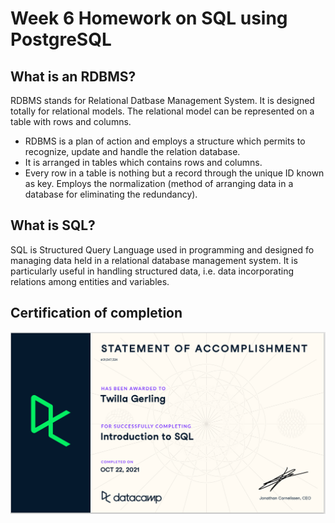 # Week 6 Homework on SQL using PostgreSQL

## What is an RDBMS?
RDBMS stands for Relational Datbase Management System. It is designed totally for relational models. The relational model can be represented on a table with rows and columns.

- RDBMS is a plan of action and employs a structure which permits to recognize, update and handle the relation database.
- It is arranged in tables which contains rows and columns.
- Every row in a table is nothing but a record through the unique ID known as key. Employs the normalization (method of arranging data in a database for eliminating the redundancy).
## What is SQL?
SQL is Structured Query Language used in programming and designed fo managing data held in a relational database management system. It is particularly useful in handling structured data, i.e. data incorporating relations among entities and variables.
## Certification of completion
![SQL Cert](https://github.com/tfgerling/homework_6/blob/main/SQL.PNG?raw=true)
